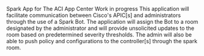 Spark App for The ACI App Center
Work in progress
This application will facilitate communication between Cisco's APIC[s] and administrators through the use of a Spark Bot.
The application will assign the Bot to a room designated by the administrator and will provide unsolicited updates to the room
based on predetermined severity thresholds. The admin will also be able to push policy and configurations to the controller[s] through
the spark room.